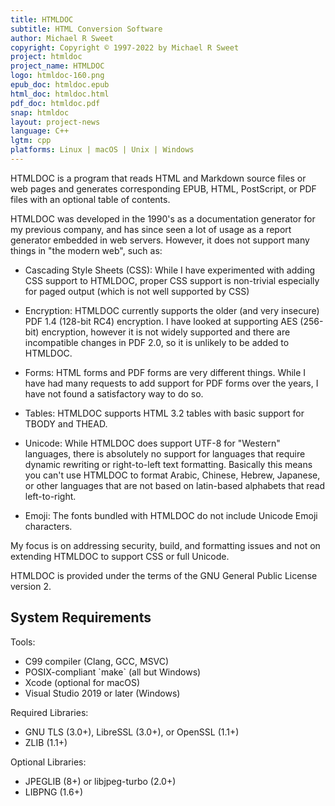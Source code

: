 ```yaml
---
title: HTMLDOC
subtitle: HTML Conversion Software
author: Michael R Sweet
copyright: Copyright © 1997-2022 by Michael R Sweet
project: htmldoc
project_name: HTMLDOC
logo: htmldoc-160.png
epub_doc: htmldoc.epub
html_doc: htmldoc.html
pdf_doc: htmldoc.pdf
snap: htmldoc
layout: project-news
language: C++
lgtm: cpp
platforms: Linux | macOS | Unix | Windows
---
```


HTMLDOC is a program that reads HTML and Markdown source files or web pages and
generates corresponding EPUB, HTML, PostScript, or PDF files with an optional
table of contents.

HTMLDOC was developed in the 1990's as a documentation generator for my previous
company, and has since seen a lot of usage as a report generator embedded in web
servers.  However, it does not support many things in "the modern web", such as:

- Cascading Style Sheets (CSS): While I have experimented with adding CSS
  support to HTMLDOC, proper CSS support is non-trivial especially for paged
  output (which is not well supported by CSS)

- Encryption: HTMLDOC currently supports the older (and very insecure) PDF 1.4
  (128-bit RC4) encryption.  I have looked at supporting AES (256-bit)
  encryption, however it is not widely supported and there are incompatible
  changes in PDF 2.0, so it is unlikely to be added to HTMLDOC.

- Forms: HTML forms and PDF forms are very different things.  While I have had
  many requests to add support for PDF forms over the years, I have not found a
  satisfactory way to do so.

- Tables: HTMLDOC supports HTML 3.2 tables with basic support for TBODY and
  THEAD.

- Unicode: While HTMLDOC does support UTF-8 for "Western" languages, there is
  absolutely no support for languages that require dynamic rewriting or
  right-to-left text formatting.  Basically this means you can't use HTMLDOC
  to format Arabic, Chinese, Hebrew, Japanese, or other languages that are not
  based on latin-based alphabets that read left-to-right.

- Emoji: The fonts bundled with HTMLDOC do not include Unicode Emoji characters.

My focus is on addressing security, build, and formatting issues and not on
extending HTMLDOC to support CSS or full Unicode.

HTMLDOC is provided under the terms of the GNU General Public License version 2.

<div class="border bg20 px-3 py-2">
  <h2>System Requirements</h2>
  <div class="row"><div class="col-lg-4 border-end">
    <p>Tools:</p>
    <ul>
      <li>C99 compiler (Clang, GCC, MSVC)</li>
      <li>POSIX-compliant `make` (all but Windows)</li>
      <li>Xcode (optional for macOS)</li>
      <li>Visual Studio 2019 or later (Windows)</li>
    </ul>
  </div><div class="col-lg-4 border-end">
    <p>Required Libraries:</p>
    <ul>
      <li>GNU TLS (3.0+), LibreSSL (3.0+), or OpenSSL (1.1+)</li>
      <li>ZLIB (1.1+)</li>
    </ul>
  </div><div class="col-lg-4">
    <p>Optional Libraries:</p>
    <ul>
      <li>JPEGLIB (8+) or libjpeg-turbo (2.0+)</li>
      <li>LIBPNG (1.6+)</li>
    </ul>
  </div></div>
</div>
